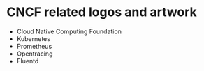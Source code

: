 # CNCF related logos and artwork

* Cloud Native Computing Foundation
* Kubernetes
* Prometheus
* Opentracing
* Fluentd
